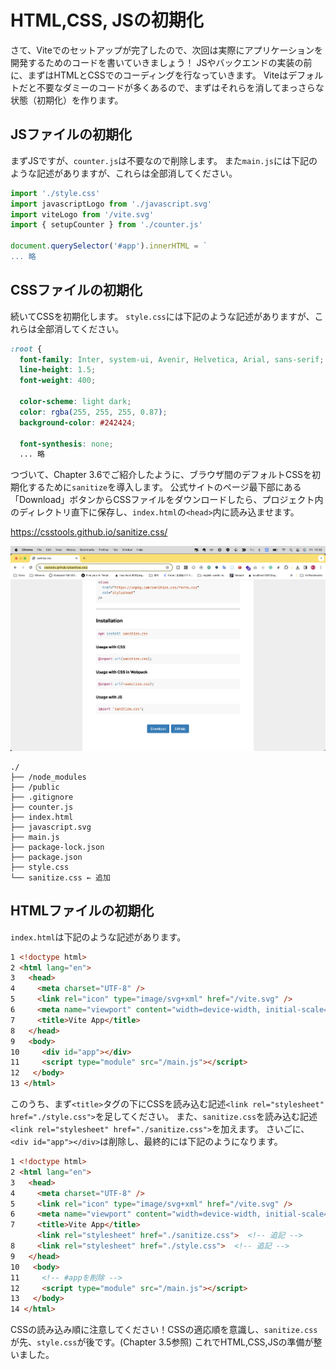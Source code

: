 # HTML,CSS, JSの初期化
さて、Viteでのセットアップが完了したので、次回は実際にアプリケーションを開発するためのコードを書いていきましょう！
JSやバックエンドの実装の前に、まずはHTMLとCSSでのコーディングを行なっていきます。
Viteはデフォルトだと不要なダミーのコードが多くあるので、まずはそれらを消してまっさらな状態（初期化）を作ります。

## JSファイルの初期化
まずJSですが、`counter.js`は不要なので削除します。
また`main.js`には下記のような記述がありますが、これらは全部消してください。
```js
import './style.css'
import javascriptLogo from './javascript.svg'
import viteLogo from '/vite.svg'
import { setupCounter } from './counter.js'

document.querySelector('#app').innerHTML = `
... 略
```

## CSSファイルの初期化
続いてCSSを初期化します。
`style.css`には下記のような記述がありますが、これらは全部消してください。

```css
:root {
  font-family: Inter, system-ui, Avenir, Helvetica, Arial, sans-serif;
  line-height: 1.5;
  font-weight: 400;

  color-scheme: light dark;
  color: rgba(255, 255, 255, 0.87);
  background-color: #242424;

  font-synthesis: none;
  ... 略
```

つづいて、Chapter 3.6でご紹介したように、ブラウザ間のデフォルトCSSを初期化するために`sanitize`を導入します。
公式サイトのページ最下部にある「Download」ボタンからCSSファイルをダウンロードしたら、プロジェクト内のディレクトリ直下に保存し、`index.html`の`<head>`内に読み込ませます。

https://csstools.github.io/sanitize.css/

![イメージ図](images/sanitize-web.png)

```
./
├── /node_modules
├── /public
├── .gitignore
├── counter.js
├── index.html
├── javascript.svg
├── main.js
├── package-lock.json
├── package.json
├── style.css
└── sanitize.css ← 追加
```

## HTMLファイルの初期化
`index.html`は下記のような記述があります。

```html
1 <!doctype html>
2 <html lang="en">
3   <head>
4     <meta charset="UTF-8" />
5     <link rel="icon" type="image/svg+xml" href="/vite.svg" />
6     <meta name="viewport" content="width=device-width, initial-scale=1.0" />
7     <title>Vite App</title>
8   </head>
9   <body>
10     <div id="app"></div>
11     <script type="module" src="/main.js"></script>
12   </body>
13 </html>
```

このうち、まず`<title>`タグの下にCSSを読み込む記述`<link rel="stylesheet" href="./style.css">`を足してください。
また、`sanitize.css`を読み込む記述`<link rel="stylesheet" href="./sanitize.css">`を加えます。
さいごに、`<div id="app"></div>`は削除し、最終的には下記のようになります。

```html
1 <!doctype html>
2 <html lang="en">
3   <head>
4     <meta charset="UTF-8" />
5     <link rel="icon" type="image/svg+xml" href="/vite.svg" />
6     <meta name="viewport" content="width=device-width, initial-scale=1.0" />
7     <title>Vite App</title>
      <link rel="stylesheet" href="./sanitize.css">  <!-- 追記 -->
8     <link rel="stylesheet" href="./style.css">  <!-- 追記 -->
9   </head>
10   <body>
11     <!-- #appを削除 -->
12     <script type="module" src="/main.js"></script>
13   </body>
14 </html>
```

CSSの読み込み順に注意してください！CSSの適応順を意識し、`sanitize.css`が先、`style.css`が後です。(Chapter 3.5参照)
これでHTML,CSS,JSの準備が整いました。
